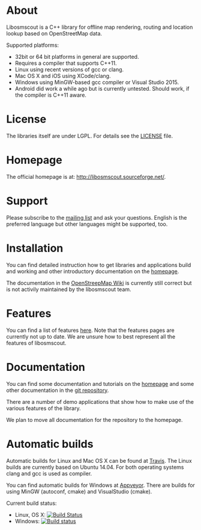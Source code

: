 # About

Libosmscout is a C++ library for offline map rendering, routing and location lookup
based on OpenStreetMap data.

Supported platforms:
* 32bit or 64 bit platforms in general are supported.
* Requires a compiler that supports C++11.
* Linux using recent versions of gcc or clang.
* Mac OS X and iOS using XCode/clang.
* Windows using MinGW-based gcc compiler or Visual Studio 2015.
* Android did work a while ago but is currently untested. Should work, if the
 compiler is C++11 aware.

# License

The libraries itself are under LGPL. For details see the [LICENSE](/LICENSE) file.

# Homepage

The official homepage is at: http://libosmscout.sourceforge.net/.

# Support

Please subscribe to the [mailing list](https://sourceforge.net/p/libosmscout/mailman/libosmscout-development/)
and ask your questions. English is the preferred language but other languages might be supported,
too.

# Installation

You can find detailed instruction how to get libraries and applications
build and working and other introductory documentation on the
[homepage](http://libosmscout.sourceforge.net/documentation/).

The documentation in the [OpenStreepMap Wiki](http://wiki.openstreetmap.org/wiki/Libosmscout)
is currently still correct but is not activily maintained by the
libosmscout team.

# Features

You can find a list of features [here](http://libosmscout.sourceforge.net/features/).
Note that the features pages are currently not up to date. We are unsure how to
best represent all the features of libosmscout.

# Documentation

You can find some documentation and tutorials on the [homepage](http://libosmscout.sourceforge.net)
and some other documentation in the [git repository](/Documentation/).

There are a number of demo applications that show how to make use of the various
features of the library.

We plan to move all documentation for the repository to the homepage.

# Automatic builds

Automatic builds for Linux and Mac OS X can be found at
[Travis](https://travis-ci.org/Framstag/libosmscout). The Linux builds are currently based on
Ubuntu 14.04. For both operating systems clang and gcc is used as compiler.

You can find automatic builds for Windows at
[Appveyor](https://ci.appveyor.com/project/Framstag/libosmscout). There are builds
for using MinGW (autoconf, cmake) and VisualStudio (cmake).

Current build status:
* Linux, OS X: [![Build Status](https://travis-ci.org/Framstag/libosmscout.svg?branch=master)](https://travis-ci.org/Framstag/libosmscout)
* Windows: [![Build status](https://ci.appveyor.com/api/projects/status/s38jd7v5cwhwra8t?svg=true)](https://ci.appveyor.com/project/Framstag/libosmscout)
